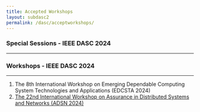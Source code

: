 ```yaml
---
title: Accepted Workshops 
layout: subdasc2
permalink: /dasc/acceptworkshops/
---
```



<h3>Special Sessions - IEEE DASC 2024</h3>
<hr/> 
<!-- 
<ol>
<li><a href="/2022/assets/files/ws-ss/dasc/HIEMI2022_CFP.pdf" target=_new>1st International Workshop on Hybrid Internet of Everything Models for Industry 5.0 (HIEMI)</a></li>
<li><a href="/2022/assets/files/ws-ss/dasc/IoT&Security2022_CFP.pdf" target=_new>1st International Workshop on IoT & Security (IoT&Security)</a></li>
<li><a href="/2022/assets/files/ws-ss/dasc/ADSN2022_CFP.pdf" target=_new>20th International Workshop on Assurance in Distributed Systems and Networks (ADSN 2022)</a></li>
<li><a href="/2022/assets/files/ws-ss/cst/EDCSTA2022_CFP.pdf" target=_new>The 6th International Workshop on Emerging Dependable Computing System Technologies and Applications (EDCSTA 2022)</a></li>
</ol>  -->

<h3>Workshops - IEEE DASC 2024</h3>
<hr/>
<ol>
<li>The 8th International Workshop on Emerging Dependable Computing System Technologies and Applications (EDCSTA 2024)</li>
<li><a href="https://adsn-workshop.github.io/" target=_new>The 22nd International Workshop on Assurance in Distributed Systems and Networks (ADSN 2024)</a></li>
</ol> 
<!-- 
<ol>
<li><a href="/2022/assets/files/ws-ss/cst/SOBIOAPPS2022_CFP.pdf" target=_new>Social and BIOmetric data for APPlications in human-machine interactions: Models and algorithmS (SOBIOAPPS)</a></li>
<li><a href="/2022/assets/files/ws-ss/cst/TMLAE2022_CFP.pdf" target=_new>Trustworthiness of Machine Learning in Adversarial Environments (TMLAE)</a></li>
</ol> -->

 

